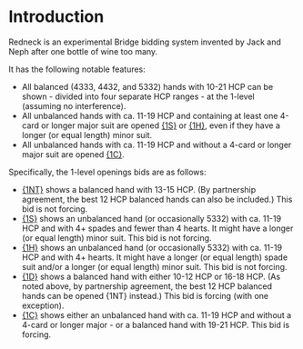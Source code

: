 # <a name="Introduction"> Introduction

Redneck is an experimental Bridge bidding system invented by Jack and Neph after one bottle of wine too many.

It has the following notable features:

- All balanced (4333, 4432, and 5332) hands with 10-21 HCP can be shown - divided into four separate HCP ranges - at the 1-level (assuming no interference).
- All unbalanced hands with ca. 11-19 HCP and containing at least one 4-card or longer major suit are opened [{1S}](#1S_opening) or [{1H}](#1H_opening), even if they have a longer (or equal length) minor suit.
- All unbalanced hands with ca. 11-19 HCP and without a 4-card or longer major suit are opened [{1C}](#1C_opening).

Specifically, the 1-level openings bids are as follows:

- [{1NT}](#1NT_opening) shows a balanced hand with 13-15 HCP. (By partnership agreement, the best 12 HCP balanced hands can also be included.) This bid is not forcing.
- [{1S}](#1S_opening) shows an unbalanced hand (or occasionally 5332) with ca. 11-19 HCP and with 4+ spades and fewer than 4 hearts. It might have a longer (or equal length) minor suit. This bid is not forcing.
- [{1H}](#1H_opening) shows an unbalanced hand (or occasionally 5332) with ca. 11-19 HCP and with 4+ hearts. It might have a longer (or equal length) spade suit and/or a longer (or equal length) minor suit. This bid is not forcing.
- [{1D}](#1D_opening) shows a balanced hand with either 10-12 HCP or 16-18 HCP. (As noted above, by partnership agreement, the best 12 HCP balanced hands can be opened {1NT} instead.) This bid is forcing (with one exception).
- [{1C}](#1C_opening) shows either an unbalanced hand with ca. 11-19 HCP and without a 4-card or longer major - or a balanced hand with 19-21 HCP. This bid is forcing.
